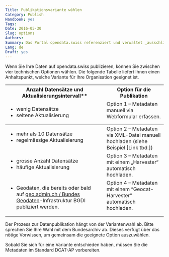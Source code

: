 ```yaml
---
Title: Publikationsvariante wählen
Category: Publish
Handbook: yes
Tags:
Date: 2016-05-30
Slug: options
Authors:
Summary: Das Portal opendata.swiss referenziert und verwaltet _ausschliesslich_ Metadaten. Die primären Daten sowie die Verantwortung für deren Publikation bleiben beim Datenlieferanten. Das Bundesarchiv betreibt das Portal. Es unterstützt und koordiniert die Datenpublikation.
Lang: de
Draft: yes
---
```


Wenn Sie Ihre Daten auf opendata.swiss publizieren, können Sie zwischen vier technischen Optionen wählen. Die folgende Tabelle liefert Ihnen einen Anhaltspunkt, welche Variante für Ihre Organisation geeignet ist.

<table><thead><tr valign="bottom"><th>
Anzahl Datensätze und Aktualisierungsintervall**
</th><th>
Option für die Publikation
</th></tr>
<tr valign="top"><td><ul>
<li>wenig Datensätze
<li>seltene Aktualisierung
</ul></td><td>
Option 1 – Metadaten manuell via Webformular erfassen.
</td></tr></thead>
<tbody><tr valign="top"><td><ul>
<li>mehr als 10 Datensätze
<li>regelmässige Aktualisierung
</ul></td><td>
Option 2 – Metadaten via XML-Datei manuell hochladen (siehe Beispiel [Link tbd.])
</td></tr>
<tr valign="top"><td><ul>
<li>grosse Anzahl Datensätze
<li>häufige Aktualisierung
</ul></td><td>
Option 3 – Metadaten mit einem „Harvester“ automatisch hochladen.
</td></tr>
<tr valign="top"><td><ul>
<li>Geodaten, die bereits oder bald auf <a href="http://www.geo.admin.ch/internet/geoportal/en/home/geoadmin/mission/bgdi.html">geo.admin.ch / Bundes Geodaten</a>-Infrastruktur BGDI publiziert werden.</u></font>
</ul></td><td>
Option 4 – Metadaten mit einem “Geocat-Harvester“ automatisch hochladen.
</td></tr></tbody></table>

Der Prozess zur Datenpublikation hängt von der Variantenwahl ab. Bitte sprechen Sie Ihre Wahl mit dem Bundesarchiv ab. Dieses verfügt über das nötige Vorwissen, um gemeinsam die geeignete Option auszuwählen.

Sobald Sie sich für eine Variante entschieden haben, müssen Sie die Metadaten im Standard DCAT-AP vorbereiten.
